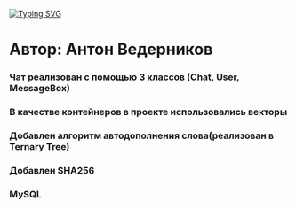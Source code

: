 [![Typing SVG](https://readme-typing-svg.herokuapp.com?color=%2336BCF7&lines=Project+EChat)](https://git.io/typing-svg)
<h1 align="left">Автор: Антон Ведерников</h1>
<h3 align="left">Чат реализован с помощью 3 классов (Chat, User, MessageBox)</h3>
<h3 align="left">В качестве контейнеров в проекте использовались векторы</h3>
<h3 align="left">Добавлен алгоритм автодополнения слова(реализован в Ternary Tree)</h3>
<h3 align="left">Добавлен SHA256</h3>
<h3 align="left">MySQL</h3>
